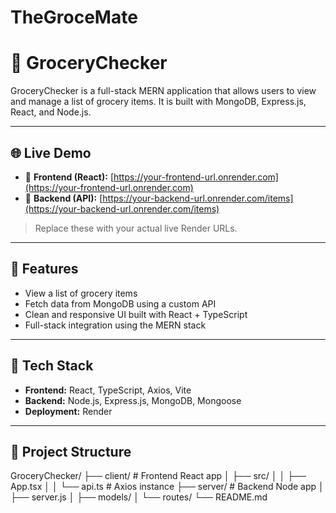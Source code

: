 # TheGroceMate
# 🛒 GroceryChecker

GroceryChecker is a full-stack MERN application that allows users to view and manage a list of grocery items. It is built with MongoDB, Express.js, React, and Node.js.

---

## 🌐 Live Demo

- 🔗 **Frontend (React):** [https://your-frontend-url.onrender.com](https://your-frontend-url.onrender.com)  
- 🔗 **Backend (API):** [https://your-backend-url.onrender.com/items](https://your-backend-url.onrender.com/items)

> Replace these with your actual live Render URLs.

---

## 🚀 Features

- View a list of grocery items
- Fetch data from MongoDB using a custom API
- Clean and responsive UI built with React + TypeScript
- Full-stack integration using the MERN stack

---

## 🧰 Tech Stack

- **Frontend:** React, TypeScript, Axios, Vite
- **Backend:** Node.js, Express.js, MongoDB, Mongoose
- **Deployment:** Render

---

## 📁 Project Structure

GroceryChecker/
├── client/ # Frontend React app
│ ├── src/
│ │ ├── App.tsx
│ │ └── api.ts # Axios instance
├── server/ # Backend Node app
│ ├── server.js
│ ├── models/
│ └── routes/
└── README.md
